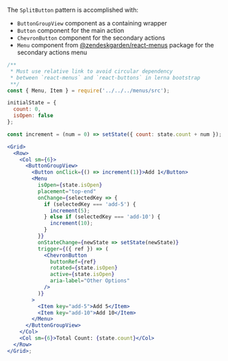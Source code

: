 The `SplitButton` pattern is accomplished with:

- `ButtonGroupView` component as a containing wrapper
- `Button` component for the main action
- `ChevronButton` component for the secondary actions
- `Menu` component from [@zendeskgarden/react-menus](https://garden.zendesk.com/react-components/menus/)
  package for the secondary actions menu

```jsx
/**
 * Must use relative link to avoid circular dependency
 * between `react-menus` and `react-buttons` in lerna bootstrap
 **/
const { Menu, Item } = require('../../../menus/src');

initialState = {
  count: 0,
  isOpen: false
};

const increment = (num = 0) => setState({ count: state.count + num });

<Grid>
  <Row>
    <Col sm={6}>
      <ButtonGroupView>
        <Button onClick={() => increment(1)}>Add 1</Button>
        <Menu
          isOpen={state.isOpen}
          placement="top-end"
          onChange={selectedKey => {
            if (selectedKey === 'add-5') {
              increment(5);
            } else if (selectedKey === 'add-10') {
              increment(10);
            }
          }}
          onStateChange={newState => setState(newState)}
          trigger={({ ref }) => (
            <ChevronButton
              buttonRef={ref}
              rotated={state.isOpen}
              active={state.isOpen}
              aria-label="Other Options"
            />
          )}
        >
          <Item key="add-5">Add 5</Item>
          <Item key="add-10">Add 10</Item>
        </Menu>
      </ButtonGroupView>
    </Col>
    <Col sm={6}>Total Count: {state.count}</Col>
  </Row>
</Grid>;
```
